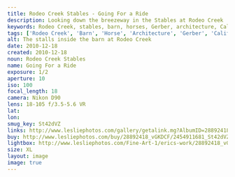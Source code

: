 ```yaml
---
title: Rodeo Creek Stables - Going For a Ride
description: Looking down the breezeway in the Stables at Rodeo Creek 
keywords: Rodeo Creek, stables, barn, horses, Gerber, architecture, California
tags: ['Rodeo Creek', 'Barn', 'Horse', 'Architecture', 'Gerber', 'California']
alt: The stalls inside the barn at Rodeo Creek
date: 2010-12-18
created: 2010-12-18
noun: Rodeo Creek Stables
name: Going For a Ride
exposure: 1/2
aperture: 10
iso: 100
focal_length: 18
camera: Nikon D90
lens: 18-105 f/3.5-5.6 VR
lat: 
lon: 
smug_key: St42dVZ
links: http://www.lesliephotos.com/gallery/getalink.mg?AlbumID=28892418&AlbumKey=vGKDCF&ImageID=2454911681&ImageKey=St42dVZ&how=forum&Page=1
buy: http://www.lesliephotos.com/buy/28892418_vGKDCF/2454911681_St42dVZ/
lightbox: http://www.lesliephotos.com/Fine-Art-1/erics-work/28892418_vGKDCF#!i=2454911681&k=St42dVZ&lb=1&s=A
size: XL
layout: image
image: true
---
```



